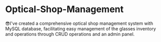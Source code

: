 # Optical-Shop-Management
😎I've created a comprehensive optical shop management system with MySQL database, facilitating easy management of the glasses inventory and operations through CRUD operations and an admin panel.
